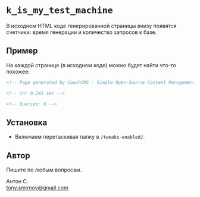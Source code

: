 # `k_is_my_test_machine`

В исходном HTML коде генерированной страницы внизу появятся счетчики: время генерации и количество запросов к базе.

## Пример

На каждой странице (в исходном коде) можно будет найти что-то похожее:

```html
<!-- Page generated by CouchCMS - Simple Open-Source Content Management -->

<!-- in: 0.241 sec -->

<!-- Queries: 6 -->
```

## Установка

* Включаем перетаскивая папку в `/tweaks-enabled/`.

## Автор

Пишите по любым вопросам.

Антон С.\
tony.smirnov@gmail.com

